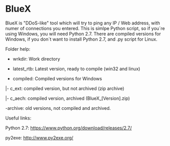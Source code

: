 # BlueX

BlueX is "DDoS-like" tool which will try to ping any IP / Web address, with numer of connections you entered.
This is simlpe Python script, so if you´re using Windows, you will need Python 2.7.
There are compiled versions for Windows, if you don´t want to install Python 2.7, and .py script for Linux.

Folder help:
- wrkdir: Work directory

- latest_rtb: Latest version, ready to compile (win32 and linux)

- compiled: Compiled versions for Windows

 |- c_ext: compiled version, but not archived (zip archive)
 
 |- c_aech: compiled version, archived (BlueX_[Version].zip)
 
-archive: old versions, not compiled and archived.


Useful links:

Python 2.7: https://www.python.org/download/releases/2.7/

py2exe: http://www.py2exe.org/

